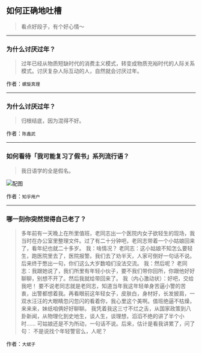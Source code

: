 ## 如何正确地吐槽

> 看点好段子，有个好心情～


 
---

### 为什么讨厌过年？

> 过年已经从物质短缺时代的消费主义模式，转变成物质充裕时代的人际关系模式。讨厌复杂人际互动的人，自然就会讨厌过年。


作者：`螺旋真理`

---

### 为什么讨厌过年？

> 归根结底，因为混得不好。


作者：`陈鑫武`

---

### 如何看待「我可能复习了假书」系列流行语？

> 我日语学的全是假名。



![配图](http://pic4.zhimg.com/70/v2-d05fbe3755cce2eff84401eba984a63b_b.jpg)


作者：`知乎用户`

---

### 哪一刻你突然觉得自己老了？

> 多年前有一天晚上在所里值班，老同志出一个医院内女子欲轻生的现场，我当时在办公室里整理文件。过了有二十分钟吧，老同志带着一个小姑娘回来了，看年纪也就二十多岁。
> 我：啥情况？
> 老同志：这小姑娘不知怎么要轻生，跑医院里去了，医院报警。我们去了劝半天，人家可倒好一句话不说。后来终于憋出一句，你们这么大岁数咱们没法交流。
> 我：然后呢？
> 老同志：我跟她说了，我们所里有年轻小伙子，要不我们带你回所，你跟他好好聊聊，别想不开了。然后我就给带回来了。
> 我（内心激动状）：好吧，交给我吧！
> 要不说老同志就是老同志，知道当年我这年轻单身苦逼小警的苦衷，出警都想着我。再看眼前这年轻女子，皮肤白，身材好，长发披肩，一双水汪汪的大眼睛忽闪忽闪的看着你，我心里这个美啊。值班绝逼不枯燥，来来来，妹纸咱俩好好聊聊。
> 我凭着我这三寸不烂之舌，从国家政策到八卦新闻，从物理化到史地生，谈人生，谈理想，滔滔不绝的讲了半个小时……
> 可姑娘还是不为所动，一句话不说。后来，估计是看我讲累了，问了句：
> 不是说找个年轻警官么，人呢？


作者：`大斌子`
